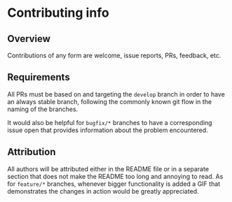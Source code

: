 # Contributing info

## Overview

Contributions of any form are welcome, issue reports, PRs, feedback, etc.

## Requirements

All PRs must be based on and targeting the `develop` branch in order to have
an always stable branch, following the commonly known git flow in the naming of
the branches.

It would also be helpful for `bugfix/*` branches to have a corresponding issue
open that provides information about the problem encountered.

## Attribution

All authors will be attributed either in the README file or in a separate
section that does not make the README too long and annoying to read. As for
`feature/*` branches, whenever bigger functionality is added a GIF that
demonstrates the changes in action would be greatly appreciated.
